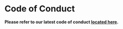 # Code of Conduct

**Please refer to our latest code of conduct [located here](https://github.com/3Blades/opensource/blob/master/CODE_OF_CONDUCT.md).**
